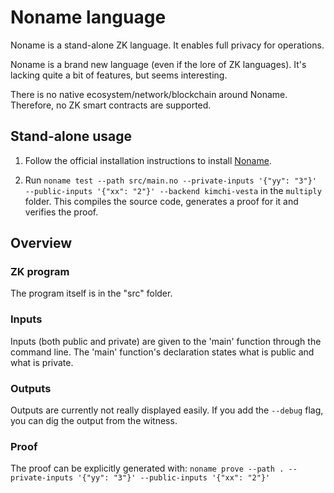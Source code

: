 # Noname language

Noname is a stand-alone ZK language. It enables full privacy for operations.

Noname is a brand new language (even if the lore of ZK languages). It's lacking quite a bit of features, but seems interesting.

There is no native ecosystem/network/blockchain around Noname. Therefore, no ZK smart contracts are supported.

## Stand-alone usage

1. Follow the official installation instructions to install [Noname](https://github.com/zksecurity/noname?tab=readme-ov-file#quick-start).

1. Run `noname test --path src/main.no --private-inputs '{"yy": "3"}' --public-inputs '{"xx": "2"}' --backend kimchi-vesta` in the `multiply` folder. This compiles the source code, generates a proof for it and verifies the proof.

## Overview

### ZK program

The program itself is in the "src" folder.

### Inputs

Inputs (both public and private) are given to the 'main' function through the command line. The 'main' function's declaration states what is public and what is private.

### Outputs

Outputs are currently not really displayed easily. If you add the `--debug` flag, you can dig the output from the witness.

### Proof

The proof can be explicitly generated with: `noname prove --path . --private-inputs '{"yy": "3"}' --public-inputs '{"xx": "2"}' `

